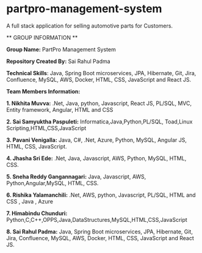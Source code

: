 # partpro-management-system
A full stack application for selling automotive parts for Customers.

** GROUP INFORMATION **

**Group Name:** PartPro Management System

**Repository Created By:** Sai Rahul Padma 

**Technical Skills**: Java, Spring Boot microservices, JPA, Hibernate, Git, Jira, Confluence, MySQL, AWS, Docker, HTML, CSS, JavaScript and React JS.

**Team Members Information:**

**1. Nikhita Muvva:** .Net, Java, python, Javascript, React JS, PL/SQL, MVC, Entity framework, Angular, HTML and CSS

**2. Sai Samyuktha Paspuleti:** Informatica,Java,Python,PL/SQL, Toad,Linux Scripting,HTML,CSS,JavaScript

**3. Pavani Venigalla:** Java, C#, .Net, Azure, Python, MySQL, Angular JS, HTML, CSS, JavaScript.

**4. Jhasha Sri Ede:** .Net, Java, Javascript, AWS, Python, MySQL, HTML, CSS.

**5. Sneha Reddy Gangannagari:** Java, Javascript, AWS, Python,Angular,MySQL, HTML, CSS.

**6. Rishika Yalamanchili:** .Net, AWS, python, Javascript, PL/SQL, HTML and CSS , Java , Azure

**7. Himabindu Chunduri:** Python,C,C++,OPPS,Java,DataStructures,MySQL,HTML,CSS,JavaScript

**8. Sai Rahul Padma:** Java, Spring Boot microservices, JPA, Hibernate, Git, Jira, Confluence, MySQL, AWS, Docker, HTML, CSS, JavaScript and React JS.








